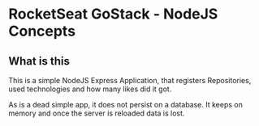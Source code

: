 # RocketSeat GoStack - NodeJS Concepts

## What is this

This is a simple NodeJS Express Application, that registers Repositories, used technologies and how many likes did it got.

As is a dead simple app, it does not persist on a database. It keeps on memory and once the server is reloaded data is lost.

